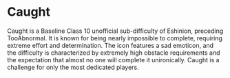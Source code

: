 # Caught

Caught is a Baseline Class 10 unofficial sub-difficulty of Eshinion, preceding TooAbnormal. It is known for being nearly impossible to complete, requiring extreme effort and determination. The icon features a sad emoticon, and the difficulty is characterized by extremely high obstacle requirements and the expectation that almost no one will complete it unironically. Caught is a challenge for only the most dedicated players.